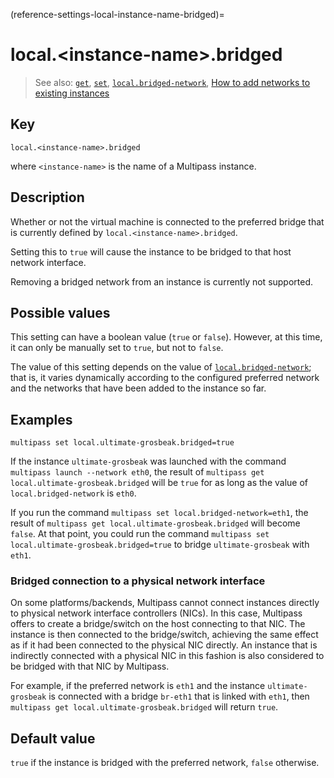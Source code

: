 (reference-settings-local-instance-name-bridged)=
# local.\<instance-name\>.bridged

> See also: [`get`](/reference/command-line-interface/get), [`set`](/reference/command-line-interface/set), [`local.bridged-network`](/reference/settings/local-bridged-network), [How to add networks to existing instances](/how-to-guides/manage-instances/add-a-network-to-an-existing-instance)

## Key

`local.<instance-name>.bridged`

where `<instance-name>` is the name of a Multipass instance.

## Description

Whether or not the virtual machine is connected to the preferred bridge that is currently defined by `local.<instance-name>.bridged`.

Setting this to `true` will cause the instance to be bridged to that host network interface.

Removing a bridged network from an instance is currently not supported.

## Possible values

This setting can have a boolean value (`true` or `false`). However, at this time, it can only be manually set to `true`, but not to `false`.

The value of this setting depends on the value of [`local.bridged-network`](/reference/settings/local-bridged-network); that is, it varies dynamically according to the configured preferred network and the networks that have been added to the instance so far.

## Examples

`multipass set local.ultimate-grosbeak.bridged=true`

If the instance `ultimate-grosbeak` was launched with the command `multipass launch --network eth0`, the result of `multipass get local.ultimate-grosbeak.bridged` will be `true` for as long as the value of `local.bridged-network` is `eth0`.

If you run the command `multipass set local.bridged-network=eth1`, the result of `multipass get local.ultimate-grosbeak.bridged` will become `false`. At that point, you could run the command `multipass set local.ultimate-grosbeak.bridged=true` to bridge `ultimate-grosbeak` with `eth1`.

### Bridged connection to a physical network interface

On some platforms/backends, Multipass cannot connect instances directly to physical network interface controllers (NICs). In this case, Multipass offers to create a bridge/switch on the host connecting to that NIC. The instance is then connected to the bridge/switch, achieving the same effect as if it had been connected to the physical NIC directly. An instance that is indirectly connected with a physical NIC in this fashion is also considered to be bridged with that NIC by Multipass.

For example, if the preferred network is `eth1` and the instance `ultimate-grosbeak` is connected with a bridge `br-eth1` that is linked with `eth1`, then `multipass get local.ultimate-grosbeak.bridged` will return `true`.

## Default value

`true` if the instance is bridged with the preferred network, `false` otherwise.
